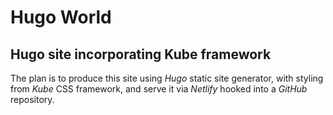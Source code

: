 # Hugo World
## Hugo site incorporating Kube framework
The plan is to produce this site using *Hugo* static site generator, with styling from *Kube* CSS framework, and serve it via *Netlify* hooked into a *GitHub* repository.
